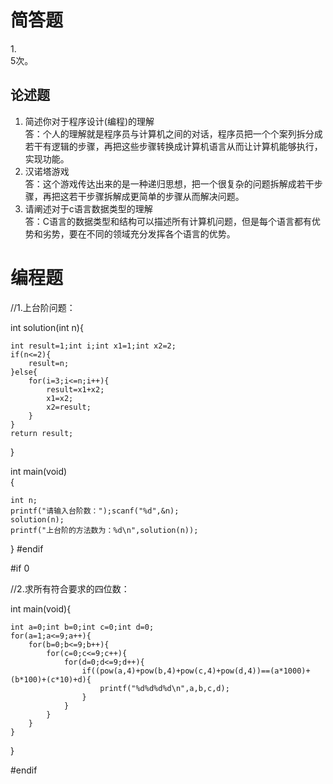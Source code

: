 # 简答题<br>
1.<br>5次。  

## 论述题<br>
1. 简述你对于程序设计(编程)的理解  
答：个人的理解就是程序员与计算机之间的对话，程序员把一个个案列拆分成若干有逻辑的步骤，再把这些步骤转换成计算机语言从而让计算机能够执行，实现功能。  
2. 汉诺塔游戏  
答：这个游戏传达出来的是一种递归思想，把一个很复杂的问题拆解成若干步骤，再把这若干步骤拆解成更简单的步骤从而解决问题。  
3. 请阐述对于c语言数据类型的理解  
答：C语言的数据类型和结构可以描述所有计算机问题，但是每个语言都有优势和劣势，要在不同的领域充分发挥各个语言的优势。    
# 编程题  

//1.上台阶问题：  

int solution(int n){  

    int result=1;int i;int x1=1;int x2=2;
    if(n<=2){
        result=n;
    }else{
        for(i=3;i<=n;i++){
            result=x1+x2;
            x1=x2;
            x2=result;
        }
    }
    return result;
}  

int main(void)  
{  

    int n;
    printf("请输入台阶数：");scanf("%d",&n);
    solution(n);
    printf("上台阶的方法数为：%d\n",solution(n));
}
#endif  

#if 0  

//2.求所有符合要求的四位数：  

int main(void){  

    int a=0;int b=0;int c=0;int d=0;
    for(a=1;a<=9;a++){
        for(b=0;b<=9;b++){
            for(c=0;c<=9;c++){
                for(d=0;d<=9;d++){
                    if((pow(a,4)+pow(b,4)+pow(c,4)+pow(d,4))==(a*1000)+(b*100)+(c*10)+d){
                        printf("%d%d%d%d\n",a,b,c,d);
                    }
                }
            }
        }
    }
}  

#endif
